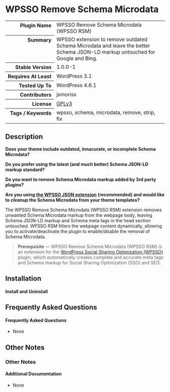 <h1>WPSSO Remove Schema Microdata</h1>

<table>
<tr><th align="right" valign="top" nowrap>Plugin Name</th><td>WPSSO Remove Schema Microdata (WPSSO RSM)</td></tr>
<tr><th align="right" valign="top" nowrap>Summary</th><td>WPSSO extension to remove outdated Schema Microdata and leave the better Schema JSON-LD markup untouched for Google and Bing.</td></tr>
<tr><th align="right" valign="top" nowrap>Stable Version</th><td>1.0.0-1</td></tr>
<tr><th align="right" valign="top" nowrap>Requires At Least</th><td>WordPress 3.1</td></tr>
<tr><th align="right" valign="top" nowrap>Tested Up To</th><td>WordPress 4.6.1</td></tr>
<tr><th align="right" valign="top" nowrap>Contributors</th><td>jsmoriss</td></tr>
<tr><th align="right" valign="top" nowrap>License</th><td><a href="https://www.gnu.org/licenses/gpl.txt">GPLv3</a></td></tr>
<tr><th align="right" valign="top" nowrap>Tags / Keywords</th><td>wpsso, schema, microdata, remove, strip, fix</td></tr>
</table>

<h2>Description</h2>

<p><strong>Does your theme include outdated, innacurate, or incomplete Schema Microdata?</strong></p>

<p><strong>Do you prefer using the latest (and much better) Schema JSON-LD markup standard?</strong></p>

<p><strong>Do you want to remove Schema Microdata markup added by 3rd party plugins?</strong></p>

<p><strong>Are you using <a href="https://wordpress.org/plugins/wpsso-schema-json-ld/">the WPSSO JSON extension</a> (recommended) and would like to <em>cleanup</em> the Schema Microdata from your theme templates?</strong></p>

<p>The WPSSO Remove Schema Microdata (WPSSO RSM) extension removes unwanted Schema Microdata markup from the webpage body, leaving Schema JSON-LD markup and Schema meta tags in the head section untouched. WPSSO RSM filters the webpage content dynamically, allowing you to activate/deactivate the plugin to enable/disable the removal of Schema Microdata.</p>

<blockquote>
<p><strong>Prerequisite</strong> &mdash; WPSSO Remove Schema Microdata (WPSSO RSM) is an extension for the <a href="https://wordpress.org/plugins/wpsso/">WordPress Social Sharing Optimization (WPSSO)</a> plugin, which <em>automatically</em> creates complete and accurate meta tags and Schema markup for Social Sharing Optimization (SSO) and SEO.</p>
</blockquote>


<h2>Installation</h2>

<h4>Install and Uninstall</h4>


<h2>Frequently Asked Questions</h2>

<h4>Frequently Asked Questions</h4>

<ul>
<li>None</li>
</ul>


<h2>Other Notes</h2>

<h3>Other Notes</h3>
<h4>Additional Documentation</h4>

<ul>
<li>None</li>
</ul>

